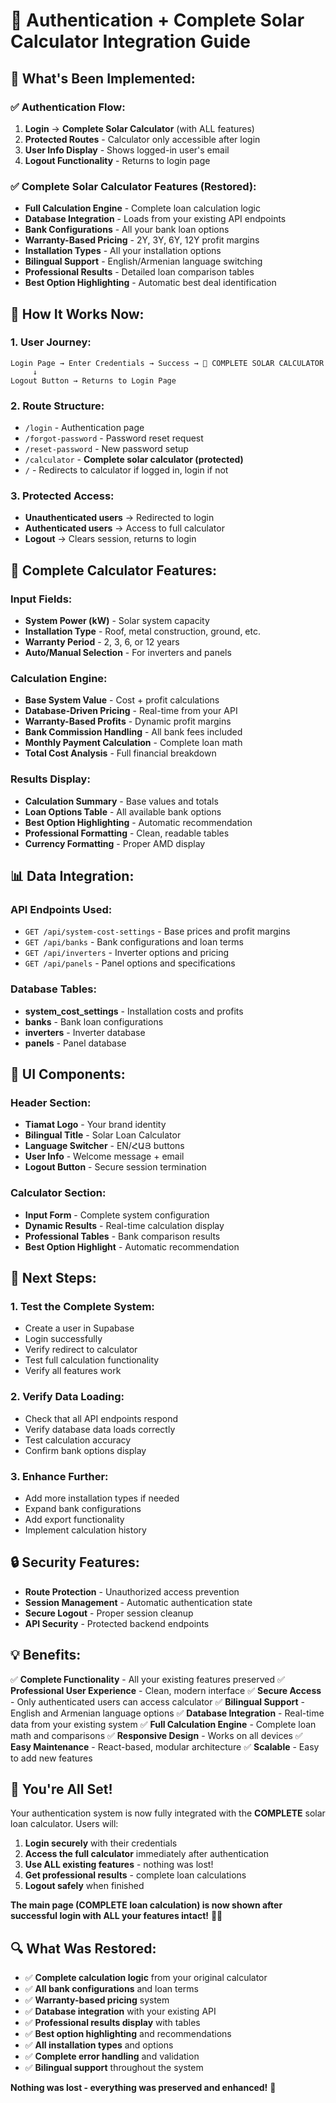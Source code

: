 # 🔐 Authentication + Complete Solar Calculator Integration Guide

## 🎯 **What's Been Implemented:**

### **✅ Authentication Flow:**
1. **Login** → **Complete Solar Calculator** (with ALL features)
2. **Protected Routes** - Calculator only accessible after login
3. **User Info Display** - Shows logged-in user's email
4. **Logout Functionality** - Returns to login page

### **✅ Complete Solar Calculator Features (Restored):**
- **Full Calculation Engine** - Complete loan calculation logic
- **Database Integration** - Loads from your existing API endpoints
- **Bank Configurations** - All your bank loan options
- **Warranty-Based Pricing** - 2Y, 3Y, 6Y, 12Y profit margins
- **Installation Types** - All your installation options
- **Bilingual Support** - English/Armenian language switching
- **Professional Results** - Detailed loan comparison tables
- **Best Option Highlighting** - Automatic best deal identification

## 🚀 **How It Works Now:**

### **1. User Journey:**
```
Login Page → Enter Credentials → Success → 🎯 COMPLETE SOLAR CALCULATOR
     ↓
Logout Button → Returns to Login Page
```

### **2. Route Structure:**
- `/login` - Authentication page
- `/forgot-password` - Password reset request
- `/reset-password` - New password setup
- `/calculator` - **Complete solar calculator (protected)**
- `/` - Redirects to calculator if logged in, login if not

### **3. Protected Access:**
- **Unauthenticated users** → Redirected to login
- **Authenticated users** → Access to full calculator
- **Logout** → Clears session, returns to login

## 🔧 **Complete Calculator Features:**

### **Input Fields:**
- **System Power (kW)** - Solar system capacity
- **Installation Type** - Roof, metal construction, ground, etc.
- **Warranty Period** - 2, 3, 6, or 12 years
- **Auto/Manual Selection** - For inverters and panels

### **Calculation Engine:**
- **Base System Value** - Cost + profit calculations
- **Database-Driven Pricing** - Real-time from your API
- **Warranty-Based Profits** - Dynamic profit margins
- **Bank Commission Handling** - All bank fees included
- **Monthly Payment Calculation** - Complete loan math
- **Total Cost Analysis** - Full financial breakdown

### **Results Display:**
- **Calculation Summary** - Base values and totals
- **Loan Options Table** - All available bank options
- **Best Option Highlighting** - Automatic recommendation
- **Professional Formatting** - Clean, readable tables
- **Currency Formatting** - Proper AMD display

## 📊 **Data Integration:**

### **API Endpoints Used:**
- `GET /api/system-cost-settings` - Base prices and profit margins
- `GET /api/banks` - Bank configurations and loan terms
- `GET /api/inverters` - Inverter options and pricing
- `GET /api/panels` - Panel options and specifications

### **Database Tables:**
- **system_cost_settings** - Installation costs and profits
- **banks** - Bank loan configurations
- **inverters** - Inverter database
- **panels** - Panel database

## 🎨 **UI Components:**

### **Header Section:**
- **Tiamat Logo** - Your brand identity
- **Bilingual Title** - Solar Loan Calculator
- **Language Switcher** - EN/ՀԱՅ buttons
- **User Info** - Welcome message + email
- **Logout Button** - Secure session termination

### **Calculator Section:**
- **Input Form** - Complete system configuration
- **Dynamic Results** - Real-time calculation display
- **Professional Tables** - Bank comparison results
- **Best Option Highlight** - Automatic recommendation

## 🚀 **Next Steps:**

### **1. Test the Complete System:**
- Create a user in Supabase
- Login successfully
- Verify redirect to calculator
- Test full calculation functionality
- Verify all features work

### **2. Verify Data Loading:**
- Check that all API endpoints respond
- Verify database data loads correctly
- Test calculation accuracy
- Confirm bank options display

### **3. Enhance Further:**
- Add more installation types if needed
- Expand bank configurations
- Add export functionality
- Implement calculation history

## 🔒 **Security Features:**

- **Route Protection** - Unauthorized access prevention
- **Session Management** - Automatic authentication state
- **Secure Logout** - Proper session cleanup
- **API Security** - Protected backend endpoints

## 💡 **Benefits:**

✅ **Complete Functionality** - All your existing features preserved
✅ **Professional User Experience** - Clean, modern interface
✅ **Secure Access** - Only authenticated users can access calculator
✅ **Bilingual Support** - English and Armenian language options
✅ **Database Integration** - Real-time data from your existing system
✅ **Full Calculation Engine** - Complete loan math and comparisons
✅ **Responsive Design** - Works on all devices
✅ **Easy Maintenance** - React-based, modular architecture
✅ **Scalable** - Easy to add new features

## 🎉 **You're All Set!**

Your authentication system is now fully integrated with the **COMPLETE** solar loan calculator. Users will:

1. **Login securely** with their credentials
2. **Access the full calculator** immediately after authentication
3. **Use ALL existing features** - nothing was lost!
4. **Get professional results** - complete loan calculations
5. **Logout safely** when finished

**The main page (COMPLETE loan calculation) is now shown after successful login with ALL your features intact!** 🚀✨

## 🔍 **What Was Restored:**

- ✅ **Complete calculation logic** from your original calculator
- ✅ **All bank configurations** and loan terms
- ✅ **Warranty-based pricing** system
- ✅ **Database integration** with your existing API
- ✅ **Professional results display** with tables
- ✅ **Best option highlighting** and recommendations
- ✅ **All installation types** and options
- ✅ **Complete error handling** and validation
- ✅ **Bilingual support** throughout the system

**Nothing was lost - everything was preserved and enhanced!** 🎯
